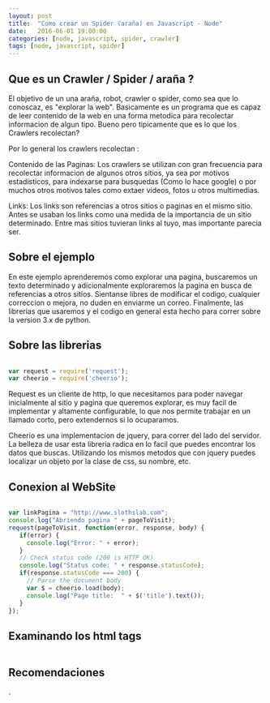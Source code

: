 ```yaml
---
layout: post
title:  "Como crear un Spider (araña) en Javascript - Node"
date:   2016-06-01 19:00:00
categories: [node, javascript, spider, crawler]
tags: [node, javascript, spider]
---
```



## Que es un Crawler / Spider / araña ?

El objetivo de un una araña, robot, crawler o spider, como sea que lo conoscaz, es "explorar la web". Basicamente es un programa que es capaz de leer contenido de la web en una forma metodica para recolectar informacion de algun tipo. Bueno pero tipicamente que es lo que los Crawlers recolectan?

Por lo general los crawlers recolectan :

Contenido de las Paginas: Los crawlers se utilizan con gran frecuencia para recolectar informacion de algunos otros sitios, ya sea por motivos estadisticos, para indexarse para busquedas (Como lo hace google) o por muchos otros motivos tales como extaer videos, fotos u otros multimedias.

Links: Los links son referencias a otros sitios o paginas en el mismo sitio. Antes se usaban los links como una medida de la importancia de un sitio determinado. Entre mas sitios tuvieran links al tuyo, mas importante parecia ser.


## Sobre el ejemplo

En este ejemplo aprenderemos como explorar una pagina, buscaremos un texto determinado y adicionalmente exploraremos la pagina en busca de referencias a otros sitios. Sientanse libres de modificar el codigo, cualquier correccion o mejora, no duden en enviarme un correo.
Finalmente, las librerias que usaremos y el codigo en general esta hecho para correr sobre la version 3.x de python.

## Sobre las librerias

``` javascript

var request = require('request');
var cheerio = require('cheerio');

```

Request es un cliente de http, lo que necesitamos para poder navegar inicialmente al sitio y pagina que queremos explorar, es muy facil de implementar y altamente configurable, lo que nos permite trabajar en un llamado corto, pero extendernos si lo ocuparamos.

Cheerio es una implementacion de jquery, para correr del lado del servidor. La belleza de usar esta libreria radica en lo facil que puedes encontrar los datos que buscas. Utilizando los mismos metodos que con jquery puedes localizar un objeto por la clase de css, su nombre, etc.


## Conexion al WebSite

``` javascript

var linkPagina = "http://www.slothslab.com";
console.log("Abriendo pagina " + pageToVisit);
request(pageToVisit, function(error, response, body) {
   if(error) {
     console.log("Error: " + error);
   }
   // Check status code (200 is HTTP OK)
   console.log("Status code: " + response.statusCode);
   if(response.statusCode === 200) {
     // Parse the document body
     var $ = cheerio.load(body);
     console.log("Page title:  " + $('title').text());
   }
});

```

## Examinando los html tags

``` javascript

```


## Recomendaciones



.
